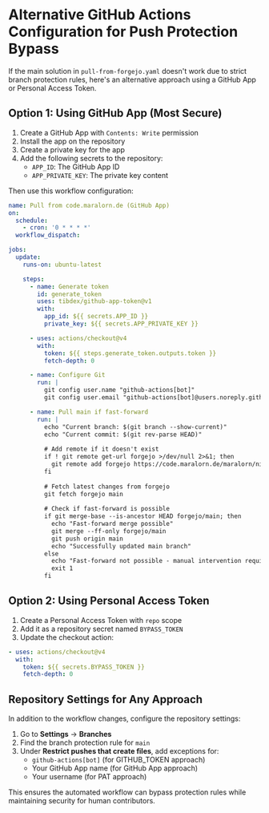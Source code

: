 # Alternative GitHub Actions Configuration for Push Protection Bypass

If the main solution in `pull-from-forgejo.yaml` doesn't work due to strict branch protection rules, here's an alternative approach using a GitHub App or Personal Access Token.

## Option 1: Using GitHub App (Most Secure)

1. Create a GitHub App with `Contents: Write` permission
2. Install the app on the repository
3. Create a private key for the app
4. Add the following secrets to the repository:
   - `APP_ID`: The GitHub App ID
   - `APP_PRIVATE_KEY`: The private key content

Then use this workflow configuration:

```yaml
name: Pull from code.maralorn.de (GitHub App)
on:
  schedule:
    - cron: '0 * * * *'
  workflow_dispatch:

jobs:
  update:
    runs-on: ubuntu-latest

    steps:
      - name: Generate token
        id: generate_token
        uses: tibdex/github-app-token@v1
        with:
          app_id: ${{ secrets.APP_ID }}
          private_key: ${{ secrets.APP_PRIVATE_KEY }}

      - uses: actions/checkout@v4
        with:
          token: ${{ steps.generate_token.outputs.token }}
          fetch-depth: 0

      - name: Configure Git
        run: |
          git config user.name "github-actions[bot]"
          git config user.email "github-actions[bot]@users.noreply.github.com"

      - name: Pull main if fast-forward
        run: |
          echo "Current branch: $(git branch --show-current)"
          echo "Current commit: $(git rev-parse HEAD)"
          
          # Add remote if it doesn't exist
          if ! git remote get-url forgejo >/dev/null 2>&1; then
            git remote add forgejo https://code.maralorn.de/maralorn/nix-output-monitor.git
          fi
          
          # Fetch latest changes from forgejo
          git fetch forgejo main
          
          # Check if fast-forward is possible
          if git merge-base --is-ancestor HEAD forgejo/main; then
            echo "Fast-forward merge possible"
            git merge --ff-only forgejo/main
            git push origin main
            echo "Successfully updated main branch"
          else
            echo "Fast-forward not possible - manual intervention required"
            exit 1
          fi
```

## Option 2: Using Personal Access Token

1. Create a Personal Access Token with `repo` scope
2. Add it as a repository secret named `BYPASS_TOKEN`
3. Update the checkout action:

```yaml
- uses: actions/checkout@v4
  with:
    token: ${{ secrets.BYPASS_TOKEN }}
    fetch-depth: 0
```

## Repository Settings for Any Approach

In addition to the workflow changes, configure the repository settings:

1. Go to **Settings** → **Branches**
2. Find the branch protection rule for `main`
3. Under **Restrict pushes that create files**, add exceptions for:
   - `github-actions[bot]` (for GITHUB_TOKEN approach)
   - Your GitHub App name (for GitHub App approach)
   - Your username (for PAT approach)

This ensures the automated workflow can bypass protection rules while maintaining security for human contributors.